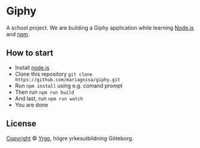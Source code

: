 # Giphy

A school project. We are building a Giphy application while learning [Node.js](https://nodejs.org/en) and [npm](https://npmjs.com).

## How to start
- Install [node.js](http://www.nodejs.com)
- Clone this repository `git clone https://github.com/mariagnisa/giphy.git`
- Run `npm install` using e.g. comand prompt
- Then run `npm run build`
- And last, run `npm run watch`
- You are done

## License

[Copyright](LICENSE) © [Yrgo](http://yrgo.se), högre yrkesutbildning Göteborg.
